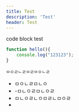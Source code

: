 ```yaml
---
title: Test
description: 'Test'
header: Test
---
```


code block test

```js
function hello(){
    console.log("123123");
}
```


`ㅁㅇㄹㄴㄹㅁㄹㅁㅇㄴㄹ`


- ㅁㅇㄴㄹㅁㄴㅇ
- -ㅁㄴㅇㄹㅁㄴㅇㄹ
- ㅁㄴㅇㄹㄴㅇㅁㄹㄴㅁㅇㄹ
- 
